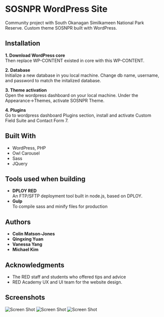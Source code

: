 # SOSNPR WordPress Site

Community project with South Okanagan Similkameen National Park Reserve. Custom theme SOSNPR built with WordPress.

## Installation

**1. Download WordPress core**  
Then replace WP-CONTENT existed in core with this WP-CONTENT. 

**2. Database**  
Initialize a new database in you local machine. Change db name, username, and password to match the initalized database. 

**3. Theme activation**  
Open the wordpress dashboard on your local machine. Under the Appearance->Themes, activate SOSNPR Theme. 

**4. Plugins**  
Go to wordpress dashboard Plugins section, install and activate Custom Field Suite and Contact Form 7. 

## Built With

* WordPress, PHP
* Owl Carousel
* Sass
* JQuery

## Tools used when building 

* **DPLOY RED**  
An FTP/SFTP deployment tool built in node.js, based on DPLOY.
* **Gulp**  
To compile sass and minify files for production

## Authors

* **Colin Matson-Jones**
* **Qingxing Yuan** 
* **Vanessa Yang** 
* **Michael Kim**  

## Acknowledgments

* The RED staff and students who offered tips and advice
* RED Academy UX and UI team for the website design.

## Screenshots
![Screen Shot](screenshot-desktop.png "desktop")
![Screen Shot](screenshot-tablet.png "tablet")
![Screen Shot](screenshot-mobile.png "mobile")
